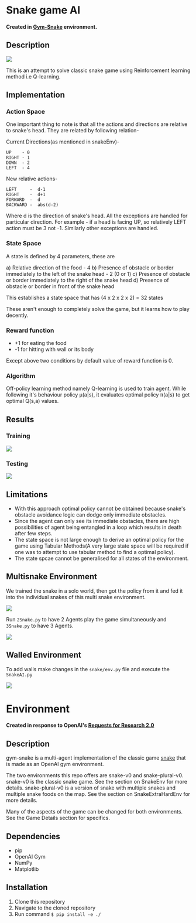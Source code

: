 # Snake game AI

#### Created in [Gym-Snake](https://github.com/grantsrb/Gym-Snake.git) environment.

## Description
![](https://i.imgur.com/DLDVj7C.gif)

This is an attempt to solve classic snake game using Reinforcement learning method i.e Q-learning.

## Implementation

### Action Space

One important thing to note is that all the actions and directions are relative to snake's head. They are related by following relation-

Current Directions(as mentioned in snakeEnv)-

	UP    - 0
	RIGHT - 1
	DOWN  - 2
	LEFT  - 4
	
New relative actions-
	
	LEFT     -  d-1
	RIGHT    -  d+1
	FORWARD  -  d 
	BACKWARD -  abs(d-2)
    
Where d is the direction of snake's head. All the exceptions are handled for particular direction. For example - if a head is facing UP, so relatively LEFT action must be 3 not -1. Similarly other exceptions are handled.

### State Space

A state is defined by 4 parameters, these are

a) Relative direction of the food - 4
b) Presence of obstacle or border immediately to the left of the snake head - 2 (0 or 1)
c) Presence of obstacle or border immediately to the right of the snake head
d) Presence of obstacle or border in front of the snake head

This establishes a state space that has (4 x 2 x 2 x 2) = 32 states

These aren't enough to completely solve the game, but it learns how to play decently.

### Reward function

* +1 for eating the food
* -1 for hitting with wall or its body

Except above two conditions by default value of reward function is 0.

### Algorithm

Off-policy learning method namely Q-learning is used to train agent. While following it's behaviour policy μ(a|s), it evaluates optimal policy π(a|s) to get optimal Q(s,a) values.

## Results

### Training

![](https://i.imgur.com/BUzFVQv.png)

### Testing

![](https://i.imgur.com/lqs13Rz.png)

## Limitations

* With this approach optimal policy cannot be obtained because snake's obstacle avoidance logic can dodge only immediate obstacles.
* Since the agent can only see its immediate obstacles, there are high possibilities of agent being entangled in a loop which results in death after few steps.
* The state space is not large enough to derive an optimal policy for the game using Tabular Methods(A very large state space will be required if one was to attempt to use tabular method to find a optimal policy).
* The state spcae cannot be generalised for all states of the environment.

## Multisnake Environment

We trained the snake in a solo world, then got the policy from it and fed it into the  individual snakes of this multi snake environment.

![](https://i.imgur.com/qSTImYz.gif)

Run `2Snake.py` to have 2 Agents play the game simultaneously and `3Snake.py` to have 3 Agents.

![](https://i.imgur.com/41RV94Z.gif)

## Walled Environment

To add walls make changes in the `snake/env.py` file and execute the `SnakeAI.py`

![](https://i.imgur.com/DA7xWzZ.gif)

# Environment

#### Created in response to OpenAI's [Requests for Research 2.0](https://blog.openai.com/requests-for-research-2/)

## Description
gym-snake is a multi-agent implementation of the classic game [snake](https://www.youtube.com/watch?v=wDbTP0B94AM) that is made as an OpenAI gym environment.

The two environments this repo offers are snake-v0 and snake-plural-v0. snake-v0 is the classic snake game. See the section on SnakeEnv for more details. snake-plural-v0 is a version of snake with multiple snakes and multiple snake foods on the map. See the section on SnakeExtraHardEnv for more details. 

Many of the aspects of the game can be changed for both environments. See the Game Details section for specifics.

## Dependencies
- pip
- OpenAI Gym
- NumPy
- Matplotlib

## Installation
1. Clone this repository
2. Navigate to the cloned repository
3. Run command `$ pip install -e ./`
